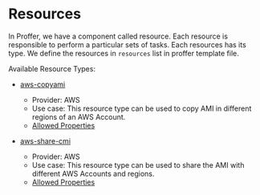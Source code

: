 # Resources

In Proffer, we have a component called resource. Each resource is responsible to perform a particular sets of tasks. Each resources has its type. We define the resources in `resources` list in proffer template file.

Available Resource Types:

* [aws-copyami](aws/copyami/README.md)
    - Provider: AWS
    - Use case: This resource type can be used to copy AMI in different regions of an AWS Account.
    - [Allowed Properties](aws/copyami/README.md)

* [aws-share-cmi](aws/shareami/README.md)
    - Provider: AWS
    - Use case: This resource type can be used to share the AMI with different AWS Accounts and regions.
    - [Allowed Properties](aws/shareami/README.md)

